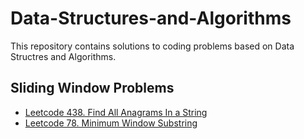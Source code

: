 # Data-Structures-and-Algorithms
This repository contains solutions to coding problems based on Data Structres and Algorithms.

## Sliding Window Problems
  - [Leetcode 438. Find All Anagrams In a String](Find_All_Anagrams_In_A_String.java)
  - [Leetcode 78. Minimum Window Substring](Minimum_Window_Substring.java)

